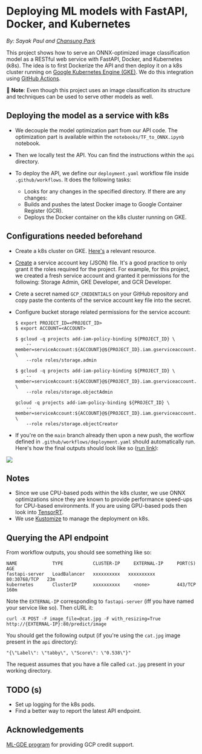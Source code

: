 # Deploying ML models with FastAPI, Docker, and Kubernetes

*By: Sayak Paul and [Chansung Park](https://github.com/deep-diver)*

This project shows how to serve an ONNX-optimized image classification model as a
RESTful web service with FastAPI, Docker, and Kubernetes (k8s). The idea is to first
Dockerize the API and then deploy it on a k8s cluster running on [Google Kubernetes
Engine (GKE)](https://cloud.google.com/kubernetes-engine). We do this integration
using [GitHub Actions](https://github.com/features/actions). 

👋 **Note**: Even though this project uses an image classification its structure and techniques can
be used to serve other models as well.

## Deploying the model as a service with k8s

* We decouple the model optimization part from our API code. The optimization part is
available within the `notebooks/TF_to_ONNX.ipynb` notebook.
* Then we locally test the API. You can find the instructions within the `api`
directory.
* To deploy the API, we define our `deployment.yaml` workflow file inside `.github/workflows`.
It does the following tasks:

    * Looks for any changes in the specified directory. If there are any changes:
    * Builds and pushes the latest Docker image to Google Container Register (GCR).
    * Deploys the Docker container on the k8s cluster running on GKE. 

## Configurations needed beforehand

* Create a k8s cluster on GKE. [Here's](https://www.youtube.com/watch?v=hxpGC19PzwI) a
relevant resource. 
* [Create](https://cloud.google.com/iam/docs/creating-managing-service-account-keys) a
service account key (JSON) file. It's a good practice to only grant it the roles
required for the project. For example, for this project, we created a fresh service 
account and granted it permissions for the following: Storage Admin, GKE Developer, and
GCR Developer. 
* Crete a secret named `GCP_CREDENTIALS` on your GitHub repository and copy paste the
contents of the service account key file into the secret. 
* Configure bucket storage related permissions for the service account:

    ```shell
    $ export PROJECT_ID=<PROJECT_ID>
    $ export ACCOUNT=<ACCOUNT>
    
    $ gcloud -q projects add-iam-policy-binding ${PROJECT_ID} \
        --member=serviceAccount:${ACCOUNT}@${PROJECT_ID}.iam.gserviceaccount.com \
        --role roles/storage.admin
    
    $ gcloud -q projects add-iam-policy-binding ${PROJECT_ID} \
        --member=serviceAccount:${ACCOUNT}@${PROJECT_ID}.iam.gserviceaccount.com \
        --role roles/storage.objectAdmin
    
    gcloud -q projects add-iam-policy-binding ${PROJECT_ID} \
        --member=serviceAccount:${ACCOUNT}@${PROJECT_ID}.iam.gserviceaccount.com \
        --role roles/storage.objectCreator
    ```
* If you're on the `main` branch already then upon a new push, the worflow defined
in `.github/workflows/deployment.yaml` should automatically run. Here's how the
final outputs should look like so ([run link](https://github.com/sayakpaul/ml-deployment-k8s-fastapi/runs/5343002731)):

![](https://i.ibb.co/fDGFbpr/Screenshot-2022-03-01-at-12-25-42-PM.png)

## Notes

* Since we use CPU-based pods within the k8s cluster, we use ONNX optimizations
  since they are known to provide performance speed-ups for CPU-based environments.
  If you are using GPU-based pods then look into [TensorRT](https://developer.nvidia.com/tensorrt). 
* We use [Kustomize](https://kustomize.io) to manage the deployment on k8s.

## Querying the API endpoint

From workflow outputs, you should see something like so:

```shell
NAME             TYPE           CLUSTER-IP     EXTERNAL-IP     PORT(S)        AGE
fastapi-server   LoadBalancer   xxxxxxxxxx   xxxxxxxxxx        80:30768/TCP   23m
kubernetes       ClusterIP      xxxxxxxxxx     <none>          443/TCP        160m
```

Note the `EXTERNAL-IP` corresponding to `fastapi-server` (iff you have named
your service like so). Then cURL it:

```shell
curl -X POST -F image_file=@cat.jpg -F with_resizing=True http://{EXTERNAL-IP}:80/predict/image
```

You should get the following output (if you're using the `cat.jpg` image present
in the `api` directory):

```shell
"{\"Label\": \"tabby\", \"Score\": \"0.538\"}"
```

The request assumes that you have a file called `cat.jpg` present in your
working directory.

## TODO (s)

* Set up logging for the k8s pods.
* Find a better way to report the latest API endpoint.

## Acknowledgements

[ML-GDE program](https://developers.google.com/programs/experts/) for providing GCP credit support.

